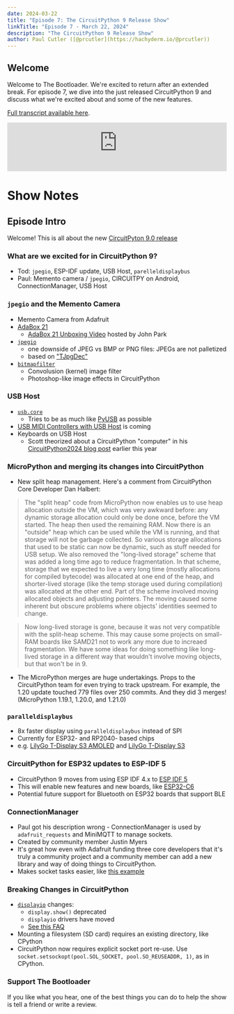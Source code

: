 ```yaml
---
date: 2024-03-22
title: "Episode 7: The CircuitPython 9 Release Show"
linkTitle: "Episode 7 - March 22, 2024"
description: "The CircuitPython 9 Release Show"
author: Paul Cutler ([@prcutler](https://hachyderm.io/@prcutler))
---
```

## Welcome
Welcome to The Bootloader.  We're excited to return after an extended break.  For episode 7, we dive into the just released CircuitPython 9 and discuss what we're excited about and some of the new features.

[Full transcript available here](https://thebootloader.net/blog/2024/03/22/episode-7-transcript/).

<iframe width="100%" height="112" frameborder="0" scrolling="no" style="width: 100%; height: 112px;  overflow: hidden;" src="https://www.circuitpythonshow.com/@thebootloader/episodes/the-circuitpython-9-release-show/embed/dark"></iframe>

# Show Notes

## Episode Intro

Welcome!  This is all about the new [CircuitPyton 9.0 release](https://blog.adafruit.com/2024/03/18/circuitpython-9-0-0-released/)


### What are we excited for in CircuitPython 9?
  * Tod: `jpegio`, ESP-IDF update, USB Host, `parelleldisplaybus`
  * Paul: Memento camera / `jpegio`, CIRCUITPY on Android, ConnectionManager, USB Host

### `jpegio` and the Memento Camera
  * Memento Camera from Adafruit
  * [AdaBox 21](https://learn.adafruit.com/adabox021)
    * [AdaBox 21 Unboxing Video](https://www.youtube.com/watch?v=H9vWXmL2HIk) hosted by John Park
  * [`jpegio`](https://docs.circuitpython.org/en/latest/shared-bindings/jpegio/index.html) 
    * one downside of JPEG vs BMP or PNG files: JPEGs are not palletized
    * based on ["TJpgDec"](http://elm-chan.org/fsw/tjpgd/) 
  * [`bitmapfilter`](https://docs.circuitpython.org/en/latest/shared-bindings/bitmapfilter/index.html) 
    * Convolusion (kernel) image filter
    * Photoshop-like image effects in CircuitPython

### USB Host
  * [`usb.core`](https://docs.circuitpython.org/en/latest/shared-bindings/usb/core/index.html)
    * Tries to be as much like [PyUSB](https://github.com/pyusb/pyusb) as possible
  * [USB MIDI Controllers with USB Host](https://github.com/adafruit/Adafruit_CircuitPython_USB_Host_MIDI) is coming
  * Keyboards on USB Host
    * Scott theorized about a CircuitPython "computer" in his [CircuitPython2024 blog post](https://blog.adafruit.com/2024/01/24/scotts-circuitpython2024-tannewt/) earlier this year

### MicroPython and merging its changes into CircuitPython
  * New split heap management.  Here's a comment from CircuitPython Core Developer Dan Halbert:
> The "split heap" code from MicroPython now enables us to use heap allocation outside the VM, which was very awkward before: any dynamic storage allocation could only be done once, before the VM started. The heap then used the remaining RAM. Now there is an "outside" heap which can be used while the VM is running, and that storage will not be garbage collected. So various storage allocations that used to be static can now be dynamic, such as stuff needed for USB setup. We also removed the "long-lived storage" scheme that was added a long time ago to reduce fragmentation. In that scheme, storage that we expected to live a very long time (mostly allocations for compiled bytecode) was allocated at one end of the heap, and shorter-lived storage (like the temp storage used during compilation) was allocated at the other end. Part of the scheme involved moving allocated objects and adjusting pointers. The moving caused some inherent but obscure problems where objects' identities seemed to change.

> Now long-lived storage is gone, because it was not very compatible with the split-heap scheme. This may cause some projects on small-RAM boards like SAMD21 not to work any more due to increaed fragmentation. We have some ideas for doing something like long-lived storage in a different way that wouldn't involve moving objects, but that won't be in 9.

  * The MicroPython merges are huge undertakings. Props to the CircuitPython team for even 
trying to track upstream. For example, the 1.20 update touched 779 files over 250 commits. And they did 3 merges! (MicroPython 1.19.1, 1.20.0, and 1.21.0)

### `paralleldisplaybus`
  * 8x faster display using `paralleldisplaybus` instead of SPI
  * Currently for ESP32- and RP2040- based chips
  * e.g. [LilyGo T-Display S3 AMOLED](https://www.lilygo.cc/products/t-display-s3-amoled) and
     [LilyGo T-Display S3](https://www.lilygo.cc/products/t-display-s3)

### CircuitPython for ESP32 updates to ESP-IDF 5
  * CircuitPython 9 moves from using ESP IDF 4.x to [ESP IDF 5](https://www.espressif.com/en/news/ESP-IDFv5)
  * This will enable new features and new boards, like [ESP32-C6](https://www.espressif.com/en/products/socs/esp32-c6)
  * Potential future support for Bluetooth on ESP32 boards that support BLE

### ConnectionManager
  * Paul got his description wrong - ConnectionManager is used by `adafruit_requests` and MiniMQTT to manage sockets.
  * Created by community member Justin Myers
  * It's great how even with Adafruit funding three core developers that it's truly a community project and a community member can add a new library and way of doing things to CircuitPython.
  * Makes socket tasks easier, like [this example](https://docs.circuitpython.org/projects/connectionmanager/en/latest/examples.html)

### Breaking Changes in CircuitPython
  * [`displayio`](https://docs.circuitpython.org/en/latest/shared-bindings/displayio/index.html) changes:
    * `display.show()` deprecated 
    * `displayio` drivers have moved
    * [See this FAQ](https://learn.adafruit.com/circuitpython-display-support-using-displayio/faqs)
  * Mounting a filesystem (SD card) requires an existing directory, like CPython
  * CircuitPython now requires explicit socket port re-use. Use `socket.setsockopt(pool.SOL_SOCKET, pool.SO_REUSEADDR, 1)`, as in CPython.


### Support The Bootloader

If you like what you hear, one of the best things you can do to help the show is tell a friend or write a review.

